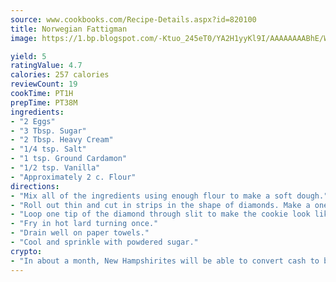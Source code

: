 ```yaml
---
source: www.cookbooks.com/Recipe-Details.aspx?id=820100
title: Norwegian Fattigman
image: https://1.bp.blogspot.com/-Ktuo_245eT0/YA2H1yyKl9I/AAAAAAAABhE/WMoqSq2tWOcgMkPaLYZ-49h8pVDUUwFCQCLcBGAsYHQ/s307/5.png

yield: 5
ratingValue: 4.7
calories: 257 calories
reviewCount: 19
cookTime: PT1H
prepTime: PT38M
ingredients:
- "2 Eggs"
- "3 Tbsp. Sugar"
- "2 Tbsp. Heavy Cream"
- "1/4 tsp. Salt"
- "1 tsp. Ground Cardamon"
- "1/2 tsp. Vanilla"
- "Approximately 2 c. Flour"
directions:
- "Mix all of the ingredients using enough flour to make a soft dough."
- "Roll out thin and cut in strips in the shape of diamonds. Make a one inch slit in the middle of each diamond."
- "Loop one tip of the diamond through slit to make the cookie look like a diamond with a knot in the middle."
- "Fry in hot lard turning once."
- "Drain well on paper towels."
- "Cool and sprinkle with powdered sugar."
crypto:
- "In about a month, New Hampshirites will be able to convert cash to bitcoins via new bitcoin ATMs popping up in the state."
---
```

